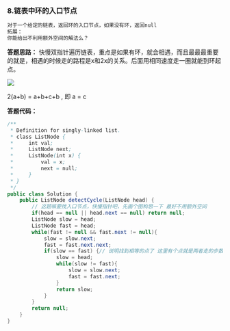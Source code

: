 ### 8.链表中环的入口节点

```java
对于一个给定的链表，返回环的入口节点，如果没有环，返回null
拓展：
你能给出不利用额外空间的解法么？
```



**答题思路：** 快慢双指针遍历链表，重点是如果有环，就会相遇，而且最最最重要的就是，相遇的时候走的路程是x和2x的关系。后面用相同速度走一圈就能到环起点。

![](https://uploadfiles.nowcoder.com/images/20200531/319217495_1590899042563_F3CCDD27D2000E3F9255A7E3E2C48800)

2(a+b) = a+b+c+b , 即 a = c

**答题代码：** 

```java
/**
 * Definition for singly-linked list.
 * class ListNode {
 *     int val;
 *     ListNode next;
 *     ListNode(int x) {
 *         val = x;
 *         next = null;
 *     }
 * }
 */
public class Solution {
    public ListNode detectCycle(ListNode head) {
        // 这题嘛要找入口节点，快慢指针吧，先画个图构思一下 最好不用额外空间
        if(head == null || head.next == null) return null;
        ListNode slow = head;
        ListNode fast = head;
        while(fast != null && fast.next != null){
            slow = slow.next;
            fast = fast.next.next;
            if(slow == fast) {// 说明找到相等的点了 这里有个点就是两者走的步数是两倍差
                slow = head;
                while(slow != fast){
                    slow = slow.next;
                    fast = fast.next;
                }
                return slow;
            }
        }
        return null;
    }
}
```

